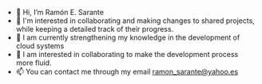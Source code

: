 - 👋 Hi, I’m Ramón E. Sarante
- 👀 I'm interested in collaborating and making changes to shared projects, while keeping a detailed track of their progress.
- 🌱 I am currently strengthening my knowledge in the development of cloud systems
- 💞️ I am interested in collaborating to make the development process more fluid.
- 📫 You can contact me through my email ramon_sarante@yahoo.es 

<!---
rsarante/rsarante is a ✨ special ✨ repository because its `README.md` (this file) appears on your GitHub profile.
You can click the Preview link to take a look at your changes.
--->
